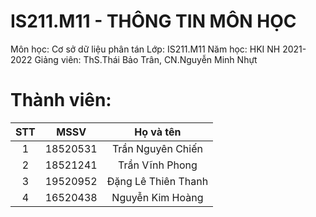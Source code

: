 # IS211.M11 - THÔNG TIN MÔN HỌC
   Môn học: Cơ sở dữ liệu phân tán
   Lớp: IS211.M11
   Năm học: HKI NH 2021-2022
   Giảng viên: ThS.Thái Bảo Trân, CN.Nguyễn Minh Nhựt
   
# Thành viên:
STT |   MSSV   |      Họ và tên      | 
:--:|:--------:|:-------------------:|
 1  | 18520531 |  Trần Nguyên Chiến  |
 2  | 18521241 |  Trần Vĩnh Phong    |
 3  | 19520952 | Đặng Lê Thiên Thanh |
 4  | 16520438 |  Nguyễn Kim Hoàng   |

